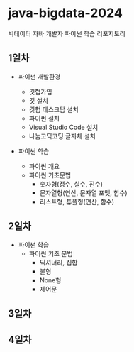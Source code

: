 # java-bigdata-2024
빅데이터 자바 개발자 파이썬 학습 리포지토리

## 1일차
- 파이썬 개발환경
    - 깃헙가입
    - 깃 설치
    - 깃헙 데스크탑 설치
    - 파이썬 설치
    - Visual Studio Code 설치
    - 나눔고딕코딩 글자체 설치

- 파이썬 학습
    - 파이썬 개요
    - 파이썬 기초문법
      - 숫자형(정수, 실수, 진수)
      - 문자열형(연산, 문자열 포맷, 함수)
      - 리스트형, 튜플형(연산, 함수)
## 2일차
- 파이썬 학습
    - 파이썬 기초 문법
      - 딕셔너리, 집합
      - 불형
      - None형
      - 제어문


## 3일차

## 4일차
